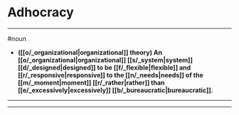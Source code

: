 # Adhocracy
---
#noun
- **([[o/_organizational|organizational]] theory) An [[o/_organizational|organizational]] [[s/_system|system]] [[d/_designed|designed]] to be [[f/_flexible|flexible]] and [[r/_responsive|responsive]] to the [[n/_needs|needs]] of the [[m/_moment|moment]] [[r/_rather|rather]] than [[e/_excessively|excessively]] [[b/_bureaucratic|bureaucratic]].**
---
---
